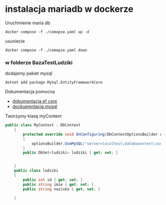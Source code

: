 # instalacja mariadb w dockerze

Uruchmienie maria db
```
docker compose -f ./comopse.yaml up -d
```

usuniecie
```
docker compose -f ./comopse.yaml down
```


### w folderze BazaTestLudziki
dodajemy pakiet mysql

```
dotnet add package MySql.EntityFrameworkCore
```
Dokumentacja pomocna
- [dokumentacja ef core](https://docs.microsoft.com/pl-pl/ef/core/)
- [dockuemntacja mysql](https://dev.mysql.com/doc/connector-net/en/connector-net-entityframework-core.html)

Tworzymy klasę myContext
```c#
public class MyContext : DbContext
    {
        protected override void OnConfiguring(DbContextOptionsBuilder optionsBuilder)
        {
            optionsBuilder.UseMySQL("server=localhost;database=test;user=root;password=test");
        }
        public DbSet<ludziki> ludziki { get; set; }


    }
    public class ludziki
    {
        public int id { get; set; }
        public string imie { get; set; }
        public string nazisko { get; set; }

    }
```
